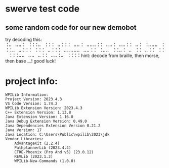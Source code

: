 # swerve test code

## some random code for our new demobot

try decoding this:  
⠨⠤⠀⠤⠤⠨⠀⠨⠨⠨⠤⠀⠨⠨⠨⠀⠤⠨⠨⠨⠀⠤⠤⠨⠀⠤⠤⠤⠨⠨⠀⠤⠤⠨⠀⠤⠤⠨⠨⠀⠤⠨⠀⠨⠤⠤⠤⠀⠨⠨⠨⠤⠀⠤⠨⠨⠨⠀⠨⠨⠨⠀⠤⠨⠨⠨⠀⠤⠤⠤⠤⠤⠀⠤⠤⠨⠨⠀⠨⠤⠤⠀⠨⠨⠤⠨⠀⠤⠀⠨⠨⠀⠤⠨⠨⠀⠨⠨⠀⠨⠨⠨⠤⠤⠀⠤⠤⠀⠤⠨⠨⠀⠤⠤⠨⠤⠀⠨⠨⠨⠨
hint: decode from braille, then morse, then base __! good luck!

# project info:
```
WPILib Information:
Project Version: 2023.4.3
VS Code Version: 1.74.2
WPILib Extension Version: 2023.4.3
C++ Extension Version: 1.13.8
Java Extension Version: 1.16.0
Java Debug Extension Version: 0.49.0
Java Dependencies Extension Version 0.21.2
Java Version: 17
Java Location: C:\Users\Public\wpilib\2023\jdk
Vendor Libraries:
    AdvantageKit (2.2.4)
    PathplannerLib (2023.4.4)
    CTRE-Phoenix (Pro And v5) (23.0.12)
    REVLib (2023.1.3)
    WPILib-New-Commands (1.0.0)
```

